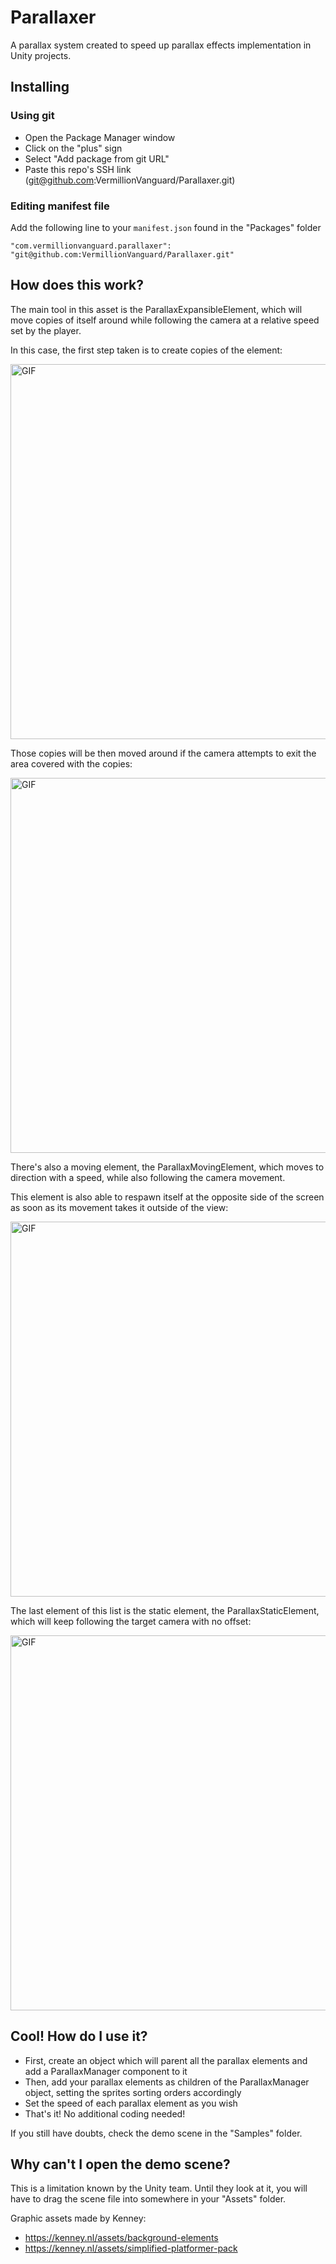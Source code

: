 # Parallaxer

A parallax system created to speed up parallax effects implementation in Unity projects.

## Installing

### Using git

- Open the Package Manager window
- Click on the "plus" sign
- Select "Add package from git URL"
- Paste this repo's SSH link (<git@github.com>:VermillionVanguard/Parallaxer.git)

### Editing manifest file

Add the following line to your `manifest.json` found in the "Packages" folder

`"com.vermillionvanguard.parallaxer": "git@github.com:VermillionVanguard/Parallaxer.git"`

## How does this work?

The main tool in this asset is the ParallaxExpansibleElement, which will move copies of itself around
while following the camera at a relative speed set by the player.

In this case, the first step taken is to create copies of the element:

[<img alt="GIF" src="https://github.com/SoftBoiledGames/Parallaxer/blob/main/Documentation/copies_spawning.gif" width= 600/>](https://github.com/PixelSparkStudio/Parallaxer/blob/main/Documentation/copies_spawning.gif)

Those copies will be then moved around if the camera attempts to exit the area covered with the copies:

[<img alt="GIF" src="https://github.com/SoftBoiledGames/Parallaxer/blob/main/Documentation/copies_moving.gif" width= 600/>](https://github.com/PixelSparkStudio/Parallaxer/blob/main/Documentation/copies_moving.gif)

There's also a moving element, the ParallaxMovingElement, which moves to direction with a speed, while also following the camera movement.

This element is also able to respawn itself at the opposite side of the screen as soon as its movement takes it outside of the view:

[<img alt="GIF" src="https://github.com/SoftBoiledGames/Parallaxer/blob/main/Documentation/moving_element.gif" width= 600/>](https://github.com/PixelSparkStudio/Parallaxer/blob/main/Documentation/moving_element.gif)

The last element of this list is the static element, the ParallaxStaticElement, which will keep following the target camera with no offset:

[<img alt="GIF" src="https://github.com/SoftBoiledGames/Parallaxer/blob/main/Documentation/static_element.gif" width= 600/>](https://github.com/PixelSparkStudio/Parallaxer/blob/main/Documentation/static_element.gif)

## Cool! How do I use it?

- First, create an object which will parent all the parallax elements and add a ParallaxManager component to it
- Then, add your parallax elements as children of the ParallaxManager object, setting the sprites sorting orders accordingly
- Set the speed of each parallax element as you wish
- That's it! No additional coding needed!
  
If you still have doubts, check the demo scene in the "Samples" folder.

## Why can't I open the demo scene?

This is a limitation known by the Unity team. Until they look at it, you will have to drag the scene file into somewhere in your "Assets" folder.

Graphic assets made by Kenney:

- <https://kenney.nl/assets/background-elements>
- <https://kenney.nl/assets/simplified-platformer-pack>
